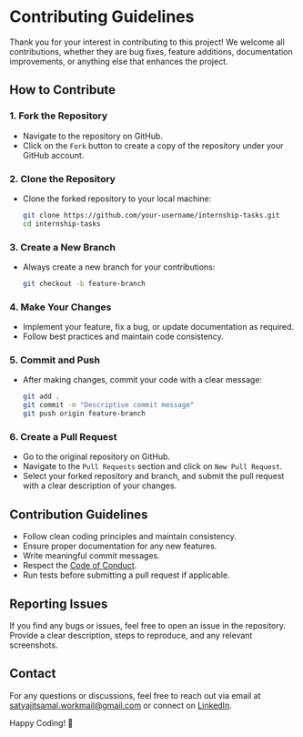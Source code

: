 # Contributing Guidelines

Thank you for your interest in contributing to this project! We welcome all contributions, whether they are bug fixes, feature additions, documentation improvements, or anything else that enhances the project.

## How to Contribute

### 1. Fork the Repository
- Navigate to the repository on GitHub.
- Click on the `Fork` button to create a copy of the repository under your GitHub account.

### 2. Clone the Repository
- Clone the forked repository to your local machine:
  ```bash
  git clone https://github.com/your-username/internship-tasks.git
  cd internship-tasks
  ```

### 3. Create a New Branch
- Always create a new branch for your contributions:
  ```bash
  git checkout -b feature-branch
  ```

### 4. Make Your Changes
- Implement your feature, fix a bug, or update documentation as required.
- Follow best practices and maintain code consistency.

### 5. Commit and Push
- After making changes, commit your code with a clear message:
  ```bash
  git add .
  git commit -m "Descriptive commit message"
  git push origin feature-branch
  ```

### 6. Create a Pull Request
- Go to the original repository on GitHub.
- Navigate to the `Pull Requests` section and click on `New Pull Request`.
- Select your forked repository and branch, and submit the pull request with a clear description of your changes.

## Contribution Guidelines
- Follow clean coding principles and maintain consistency.
- Ensure proper documentation for any new features.
- Write meaningful commit messages.
- Respect the [Code of Conduct](CODE_OF_CONDUCT.md).
- Run tests before submitting a pull request if applicable.

## Reporting Issues
If you find any bugs or issues, feel free to open an issue in the repository. Provide a clear description, steps to reproduce, and any relevant screenshots.

## Contact
For any questions or discussions, feel free to reach out via email at [satyajitsamal.workmail@gmail.com](mailto:satyajitsamal.workmail@gmail.com) or connect on [LinkedIn](https://www.linkedin.com/in/satyajitsamal/).

Happy Coding! 🚀
